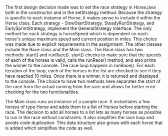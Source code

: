 The first design decision made was to set the race strategy in Horse.java both in the constructor and in the setStrategy method. Because the strategy is specific to each instance of Horse, it makes sense to include it within the Horse class. Each strategy - SlowStartStrategy, SteadyRunStrategy, and EarlySprintStrategy, implement the GeneralStrategy interface. The only method for each strategy is horseSpeed which is dependent on each horse's unique maximum speed and current position in miles. This choice was made due to explicit requirements in the assignment. The other classes include the Race class and the Main class. The Race class has two methods: start() and runRace(). start() checks to make sure that the speeds of each of the horses is valid,
calls the runRace() method, and also prints the winner to the console. The race loop happens
in runRace(). For each iteration of the loop, each of the horses in the list are checked to 
see if they have reached 10 miles. Once there is a winner, it is returned and displayed to the
console. The choice to have two methods here separates the start of the race from the actual
running from the race and allows for better error-checking for the two functionalities.

The Main class runs an instance of a sample race. It instantiates a few horses of type Horse
and adds them to a list of Horses before starting the race. The decision to add all horses to a
list lets as many horses as possible to run in the race without constraints. It also simplifies
the race loop and avoids code duplication. This data structure also grows with each horse
that is added which simplifies the code as well.
